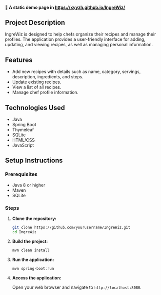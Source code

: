 #### 🥘  A static demo page in https://xyyzh.github.io/IngreWiz/

## Project Description

IngreWiz is designed to help chefs organize their recipes and manage their profiles. The application provides a user-friendly interface for adding, updating, and viewing recipes, as well as managing personal information.

## Features

- Add new recipes with details such as name, category, servings, description, ingredients, and steps.
- Update existing recipes.
- View a list of all recipes.
- Manage chef profile information.

## Technologies Used

- Java
- Spring Boot
- Thymeleaf
- SQLite
- HTML/CSS
- JavaScript

## Setup Instructions

### Prerequisites

- Java 8 or higher
- Maven
- SQLite

### Steps

1. **Clone the repository:**

    ```bash
    git clone https://github.com/yourusername/IngreWiz.git
    cd IngreWiz
    ```

2. **Build the project:**

    ```bash
    mvn clean install
    ```

3. **Run the application:**

    ```bash
    mvn spring-boot:run
    ```

4. **Access the application:**

    Open your web browser and navigate to `http://localhost:8080`.

